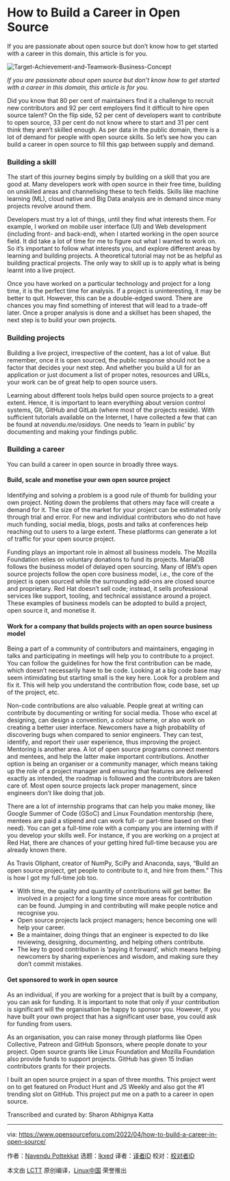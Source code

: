 [#]: subject: "How to Build a Career in Open Source"
[#]: via: "https://www.opensourceforu.com/2022/04/how-to-build-a-career-in-open-source/"
[#]: author: "Navendu Pottekkat https://www.opensourceforu.com/author/navendu-pottekkat/"
[#]: collector: "lkxed"
[#]: translator: " "
[#]: reviewer: " "
[#]: publisher: " "
[#]: url: " "

How to Build a Career in Open Source
======
If you are passionate about open source but don’t know how to get started with a career in this domain, this article is for you.

![Target-Achievement-and-Teamwork-Business-Concept][1]

*If you are passionate about open source but don’t know how to get started with a career in this domain, this article is for you.*

Did you know that 80 per cent of maintainers find it a challenge to recruit new contributors and 92 per cent employers find it difficult to hire open source talent? On the flip side, 52 per cent of developers want to contribute to open source, 33 per cent do not know where to start and 31 per cent think they aren’t skilled enough. As per data in the public domain, there is a lot of demand for people with open source skills. So let’s see how you can build a career in open source to fill this gap between supply and demand.

### Building a skill

The start of this journey begins simply by building on a skill that you are good at. Many developers work with open source in their free time, building on unskilled areas and channelising these to tech fields. Skills like machine learning (ML), cloud native and Big Data analysis are in demand since many projects revolve around them.

Developers must try a lot of things, until they find what interests them. For example, I worked on mobile user interface (UI) and Web development (including front- and back-end), when I started working in the open source field. It did take a lot of time for me to figure out what I wanted to work on. So it’s important to follow what interests you, and explore different areas by learning and building projects. A theoretical tutorial may not be as helpful as building practical projects. The only way to skill up is to apply what is being learnt into a live project.

Once you have worked on a particular technology and project for a long time, it is the perfect time for analysis. If a project is uninteresting, it may be better to quit. However, this can be a double-edged sword. There are chances you may find something of interest that will lead to a trade-off later. Once a proper analysis is done and a skillset has been shaped, the next step is to build your own projects.

### Building projects

Building a live project, irrespective of the content, has a lot of value. But remember, once it is open sourced, the public response should not be a factor that decides your next step. And whether you build a UI for an application or just document a list of proper notes, resources and URLs, your work can be of great help to open source users.

Learning about different tools helps build open source projects to a great extent. Hence, it is important to learn everything about version control systems, Git, GitHub and GitLab (where most of the projects reside). With sufficient tutorials available on the Internet, I have collected a few that can be found at *navendu.me/osidays.* One needs to ‘learn in public’ by documenting and making your findings public.

### Building a career

You can build a career in open source in broadly three ways.

#### Build, scale and monetise your own open source project

Identifying and solving a problem is a good rule of thumb for building your own project. Noting down the problems that others may face will create a demand for it. The size of the market for your project can be estimated only through trial and error. For new and individual contributors who do not have much funding, social media, blogs, posts and talks at conferences help reaching out to users to a large extent. These platforms can generate a lot of traffic for your open source project.

Funding plays an important role in almost all business models. The Mozilla Foundation relies on voluntary donations to fund its projects. MariaDB follows the business model of delayed open sourcing. Many of IBM’s open source projects follow the open core business model, i.e., the core of the project is open sourced while the surrounding add-ons are closed source and proprietary. Red Hat doesn’t sell code; instead, it sells professional services like support, tooling, and technical assistance around a project. These examples of business models can be adopted to build a project, open source it, and monetise it.

#### Work for a company that builds projects with an open source business model

Being a part of a community of contributors and maintainers, engaging in talks and participating in meetings will help you to contribute to a project. You can follow the guidelines for how the first contribution can be made, which doesn’t necessarily have to be code. Looking at a big code base may seem intimidating but starting small is the key here. Look for a problem and fix it. This will help you understand the contribution flow, code base, set up of the project, etc.

Non-code contributions are also valuable. People great at writing can contribute by documenting or writing for social media. Those who excel at designing, can design a convention, a colour scheme, or also work on creating a better user interface. Newcomers have a high probability of discovering bugs when compared to senior engineers. They can test, identify, and report their user experience, thus improving the project. Mentoring is another area. A lot of open source programs connect mentors and mentees, and help the latter make important contributions. Another option is being an organiser or a community manager, which means taking up the role of a project manager and ensuring that features are delivered exactly as intended, the roadmap is followed and the contributors are taken care of. Most open source projects lack proper management, since engineers don’t like doing that job.

There are a lot of internship programs that can help you make money, like Google Summer of Code (GSoC) and Linux Foundation mentorship (here, mentees are paid a stipend and can work full- or part-time based on their need). You can get a full-time role with a company you are interning with if you develop your skills well. For instance, if you are working on a project at Red Hat, there are chances of your getting hired full-time because you are already known there.

As Travis Oliphant, creator of NumPy, SciPy and Anaconda, says, “Build an open source project, get people to contribute to it, and hire from them.” This is how I got my full-time job too.

* With time, the quality and quantity of contributions will get better. Be involved in a project for a long time since more areas for contribution can be found. Jumping in and contributing will make people notice and recognise you.
* Open source projects lack project managers; hence becoming one will help your career.
* Be a maintainer, doing things that an engineer is expected to do like reviewing, designing, documenting, and helping others contribute.
* The key to good contribution is ‘paying it forward’, which means helping newcomers by sharing experiences and wisdom, and making sure they don’t commit mistakes.

#### Get sponsored to work in open source

 As an individual, if you are working for a project that is built by a company, you can ask for funding. It is important to note that only if your contribution is significant will the organisation be happy to sponsor you. However, if you have built your own project that has a significant user base, you could ask for funding from users.

As an organisation, you can raise money through platforms like Open Collective, Patreon and GitHub Sponsors, where people donate to your project. Open source grants like Linux Foundation and Mozilla Foundation also provide funds to support projects. GitHub has given 15 Indian contributors grants for their projects.

I built an open source project in a span of three months. This project went on to get featured on Product Hunt and JS Weekly and also got the #1 trending slot on GitHub. This project put me on a path to a career in open source.

Transcribed and curated by: Sharon Abhignya Katta

--------------------------------------------------------------------------------

via: https://www.opensourceforu.com/2022/04/how-to-build-a-career-in-open-source/

作者：[Navendu Pottekkat][a]
选题：[lkxed][b]
译者：[译者ID](https://github.com/译者ID)
校对：[校对者ID](https://github.com/校对者ID)

本文由 [LCTT](https://github.com/LCTT/TranslateProject) 原创编译，[Linux中国](https://linux.cn/) 荣誉推出

[a]: https://www.opensourceforu.com/author/navendu-pottekkat/
[b]: https://github.com/lkxed
[1]: https://www.opensourceforu.com/wp-content/uploads/2022/03/Target-Achievement-and-Teamwork-Business-Concept-696x607.jpg
